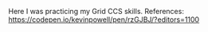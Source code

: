 Here I was practicing my Grid CCS skills.
References: https://codepen.io/kevinpowell/pen/rzGJBJ/?editors=1100
